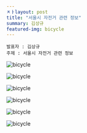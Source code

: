 ```yaml
---
ㅈㅏlayout: post
title: "서울시 자전거 관련 정보"
summary: 김상규
featured-img: bicycle
---
```


```
발표자 : 김상규
주제 : 서울시 자전거 관련 정보
```

![bicycle](https://djschool.github.io/postimages/bicycle1.jpg)

![bicycle](https://djschool.github.io/postimages/bicycle2.jpg)

![bicycle](https://djschool.github.io/postimages/bicycle3.jpg)

![bicycle](https://djschool.github.io/postimages/bicycle4.jpg)

![bicycle](https://djschool.github.io/postimages/bicycle5.jpg)

![bicycle](https://djschool.github.io/postimages/bicycle6.jpg)

